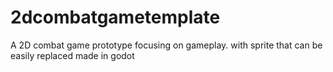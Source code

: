 # 2dcombatgametemplate
A 2D combat game prototype focusing on gameplay. with sprite that can be easily replaced made in godot
